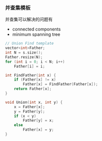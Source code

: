 
### 并查集模板

并查集可以解决的问题有
- connected components
- minimum spanning tree

```c++
// Union Find template
vector<int>Father;
int N = s.size();
Father.resize(N);
for (int i = 0; i < N; i++)
    Father[i] = i;

int FindFather(int x) {
    if (Father[x] != x)
        Father[x] = FindFather(Father[x]);
    return Father[x];
}

void Union(int x, int y) {
    x = Father[x];
    y = Father[y];
    if (x < y)
        Father[y] = x;
    else
        Father[x] = y;
}
```
